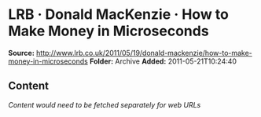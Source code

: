 # LRB · Donald MacKenzie · How to Make Money in Microseconds

**Source:** http://www.lrb.co.uk/2011/05/19/donald-mackenzie/how-to-make-money-in-microseconds
**Folder:** Archive
**Added:** 2011-05-21T10:24:40




## Content
*Content would need to be fetched separately for web URLs*
